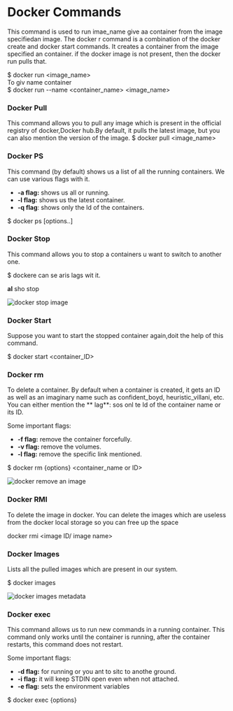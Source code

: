 # Docker Commands

This command is used to run imae_name   give aa container from the image specifiedan image. The docker r command is a combination of the docker create and docker start commands. It creates a container from the image specified an container. if the docker image is not present, then the docker run pulls that.

$ docker run <image_name>  
To giv name container  
$ docker run --name <container_name> <image_name>

### **Docker Pull**
This command allows you to pull any image which is present in the official registry of docker,Docker hub.By default, it pulls the latest image, but you can also mention the version of the image.
$ docker pull <image_name>

### **Docker PS**
This command (by default) shows us a list of all the running containers. We can use various flags with it.

-   **-a flag:** shows us all or running.
-   **-l flag:** shows us the latest container.
-   **-q flag**: shows only the Id of the containers.

$ docker ps [options..]

### **Docker Stop**
This command allows you to stop a containers u want to switch to another one.

$ dockere can se aris lags wit it.

   **al** sho stop  
  

![docker stop image](https://media.geeksforgeeks.org/wp-content/uploads/20220927093854/dockerstop.png)

### ****Docker Start****

Suppose you want to start the stopped container again,doit the help of this command.

$ docker start <container_ID>  
  
  
  

### ****Docker rm****

To delete a container. By default when a container is created, it gets an ID as well as an imaginary name such as confident_boyd, heuristic_villani, etc. You can either mention the  ** lag**: sos onl te Id of the container name or its ID.

Some important flags:

-   ****-f flag:**** remove the container forcefully.
-   ****-v flag:**** remove the volumes.
-   ****-l flag:**** remove the specific link mentioned.

$ docker rm {options} <container_name or ID>  
  
  
  

![docker remove an image](https://media.geeksforgeeks.org/wp-content/uploads/20220927102325/dockerrm.png)

### Docker RMI

To delete the image in docker. You can delete the images which are useless from the docker local storage so you can free up the space

docker rmi <image ID/ image name>  
  
  
  

### ****Docker Images****

Lists all the pulled images which are present in our system.

$ docker images  
  
  
  

![docker images metadata](https://media.geeksforgeeks.org/wp-content/uploads/20220927100836/dockerimages.png)

### ****Docker exec****

This command allows us to run new commands in a running container. This command only works until the container is running, after the container restarts, this command does not restart.

Some important flags:

-   ****-d flag:**** for running or you ant to sitc to anothe ground.
-   ****-i flag:**** it will keep STDIN open even when not attached.
-   ****-e flag:**** sets the environment variables

$ docker exec {options}
<!--stackedit_data:
eyJoaXN0b3J5IjpbMTc1OTk2MTk1MiwxMzc0MzE3Nzk1LDIxND
A5MDE2OTcsLTgxOTk3MjE0OSwtNjA5MTYyNjcwLC03NTk1MjEw
NTgsLTY2OTkyMDkyMCwyNDIwNTM1MzEsLTEzMzgwNTk3NywtMT
kxMzUyODUyMywtODM5MjgxMzE1LDY2NzMyMzc4MCwtOTg1MDY3
Mjk2LDE4ODA1MjExMzgsMTAyMjE3NTA1NywxMDEzNjUyMDI5LD
E4MjM0MDU3NTIsLTU1NDQ4NTg3NSwzOTk3MTMxMTIsLTExOTI3
NDE0NDVdfQ==
-->